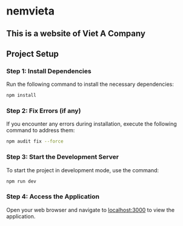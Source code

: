 # nemvieta
## This is a website of Viet A Company
## Project Setup

### Step 1: Install Dependencies
Run the following command to install the necessary dependencies:
```bash
npm install
```

### Step 2: Fix Errors (if any)
If you encounter any errors during installation, execute the following command to address them:
```bash
npm audit fix --force
```

### Step 3: Start the Development Server
To start the project in development mode, use the command:
```bash
npm run dev
```

### Step 4: Access the Application
Open your web browser and navigate to [localhost:3000](http://localhost:3000/) to view the application.
